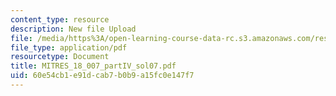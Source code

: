 ```yaml
---
content_type: resource
description: New file Upload
file: /media/https%3A/open-learning-course-data-rc.s3.amazonaws.com/res-18-007-calculus-revisited-multivariable-calculus-fall-2011/60e54cb1e91dcab7b0b9a15fc0e147f7_MITRES_18_007_partIV_sol07.pdf
file_type: application/pdf
resourcetype: Document
title: MITRES_18_007_partIV_sol07.pdf
uid: 60e54cb1-e91d-cab7-b0b9-a15fc0e147f7
---
```

